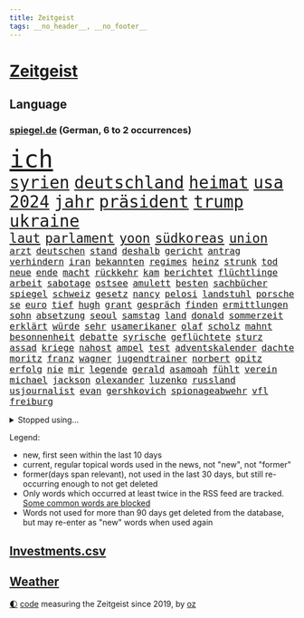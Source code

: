 ```yaml
---
title: Zeitgeist
tags: __no_header__, __no_footer__
---
```


# [Zeitgeist](https://oliz.io/zeitgeist/)

## Language

<h3><a href="https://www.spiegel.de" target="_blank">spiegel.de</a> (German, 6 to 2 occurrences)</h3>
<p style="font-family:monospace">
<span style="font-size:32pt"><a href="news_links.html#ich" class="current">ich</a></span>
<br>
<span style="font-size:22pt"><a href="news_links.html#syrien" class="current">syrien</a></span>
<span style="font-size:22pt"><a href="news_links.html#deutschland" class="current">deutschland</a></span>
<span style="font-size:22pt"><a href="news_links.html#heimat" class="current">heimat</a></span>
<span style="font-size:22pt"><a href="news_links.html#usa" class="current">usa</a></span>
<span style="font-size:22pt"><a href="news_links.html#2024" class="current">2024</a></span>
<span style="font-size:22pt"><a href="news_links.html#jahr" class="current">jahr</a></span>
<span style="font-size:22pt"><a href="news_links.html#präsident" class="current">präsident</a></span>
<span style="font-size:22pt"><a href="news_links.html#trump" class="current">trump</a></span>
<span style="font-size:22pt"><a href="news_links.html#ukraine" class="current">ukraine</a></span>
<br>
<span style="font-size:17pt"><a href="news_links.html#laut" class="current">laut</a></span>
<span style="font-size:17pt"><a href="news_links.html#parlament" class="current">parlament</a></span>
<span style="font-size:17pt"><a href="news_links.html#yoon" class="current">yoon</a></span>
<span style="font-size:17pt"><a href="news_links.html#südkoreas" class="current">südkoreas</a></span>
<span style="font-size:17pt"><a href="news_links.html#union" class="current">union</a></span>
<br>
<span style="font-size:12pt"><a href="news_links.html#arzt" class="current">arzt</a></span>
<span style="font-size:12pt"><a href="news_links.html#deutschen" class="current">deutschen</a></span>
<span style="font-size:12pt"><a href="news_links.html#stand" class="current">stand</a></span>
<span style="font-size:12pt"><a href="news_links.html#deshalb" class="current">deshalb</a></span>
<span style="font-size:12pt"><a href="news_links.html#gericht" class="current">gericht</a></span>
<span style="font-size:12pt"><a href="news_links.html#antrag" class="current">antrag</a></span>
<span style="font-size:12pt"><a href="news_links.html#verhindern" class="current">verhindern</a></span>
<span style="font-size:12pt"><a href="news_links.html#iran" class="current">iran</a></span>
<span style="font-size:12pt"><a href="news_links.html#bekannten" class="current">bekannten</a></span>
<span style="font-size:12pt"><a href="news_links.html#regimes" class="current">regimes</a></span>
<span style="font-size:12pt"><a href="news_links.html#heinz" class="current">heinz</a></span>
<span style="font-size:12pt"><a href="news_links.html#strunk" class="new">strunk</a></span>
<span style="font-size:12pt"><a href="news_links.html#tod" class="current">tod</a></span>
<span style="font-size:12pt"><a href="news_links.html#neue" class="current">neue</a></span>
<span style="font-size:12pt"><a href="news_links.html#ende" class="current">ende</a></span>
<span style="font-size:12pt"><a href="news_links.html#macht" class="current">macht</a></span>
<span style="font-size:12pt"><a href="news_links.html#rückkehr" class="current">rückkehr</a></span>
<span style="font-size:12pt"><a href="news_links.html#kam" class="current">kam</a></span>
<span style="font-size:12pt"><a href="news_links.html#berichtet" class="current">berichtet</a></span>
<span style="font-size:12pt"><a href="news_links.html#flüchtlinge" class="current">flüchtlinge</a></span>
<span style="font-size:12pt"><a href="news_links.html#arbeit" class="current">arbeit</a></span>
<span style="font-size:12pt"><a href="news_links.html#sabotage" class="current">sabotage</a></span>
<span style="font-size:12pt"><a href="news_links.html#ostsee" class="current">ostsee</a></span>
<span style="font-size:12pt"><a href="news_links.html#amulett" class="new">amulett</a></span>
<span style="font-size:12pt"><a href="news_links.html#besten" class="current">besten</a></span>
<span style="font-size:12pt"><a href="news_links.html#sachbücher" class="new">sachbücher</a></span>
<span style="font-size:12pt"><a href="news_links.html#spiegel" class="current">spiegel</a></span>
<span style="font-size:12pt"><a href="news_links.html#schweiz" class="current">schweiz</a></span>
<span style="font-size:12pt"><a href="news_links.html#gesetz" class="current">gesetz</a></span>
<span style="font-size:12pt"><a href="news_links.html#nancy" class="current">nancy</a></span>
<span style="font-size:12pt"><a href="news_links.html#pelosi" class="current">pelosi</a></span>
<span style="font-size:12pt"><a href="news_links.html#landstuhl" class="new">landstuhl</a></span>
<span style="font-size:12pt"><a href="news_links.html#porsche" class="current">porsche</a></span>
<span style="font-size:12pt"><a href="news_links.html#se" class="current">se</a></span>
<span style="font-size:12pt"><a href="news_links.html#euro" class="current">euro</a></span>
<span style="font-size:12pt"><a href="news_links.html#tief" class="current">tief</a></span>
<span style="font-size:12pt"><a href="news_links.html#hugh" class="current">hugh</a></span>
<span style="font-size:12pt"><a href="news_links.html#grant" class="current">grant</a></span>
<span style="font-size:12pt"><a href="news_links.html#gespräch" class="current">gespräch</a></span>
<span style="font-size:12pt"><a href="news_links.html#finden" class="current">finden</a></span>
<span style="font-size:12pt"><a href="news_links.html#ermittlungen" class="current">ermittlungen</a></span>
<span style="font-size:12pt"><a href="news_links.html#sohn" class="current">sohn</a></span>
<span style="font-size:12pt"><a href="news_links.html#absetzung" class="new">absetzung</a></span>
<span style="font-size:12pt"><a href="news_links.html#seoul" class="current">seoul</a></span>
<span style="font-size:12pt"><a href="news_links.html#samstag" class="current">samstag</a></span>
<span style="font-size:12pt"><a href="news_links.html#land" class="current">land</a></span>
<span style="font-size:12pt"><a href="news_links.html#donald" class="current">donald</a></span>
<span style="font-size:12pt"><a href="news_links.html#sommerzeit" class="current">sommerzeit</a></span>
<span style="font-size:12pt"><a href="news_links.html#erklärt" class="current">erklärt</a></span>
<span style="font-size:12pt"><a href="news_links.html#würde" class="current">würde</a></span>
<span style="font-size:12pt"><a href="news_links.html#sehr" class="current">sehr</a></span>
<span style="font-size:12pt"><a href="news_links.html#usamerikaner" class="current">usamerikaner</a></span>
<span style="font-size:12pt"><a href="news_links.html#olaf" class="current">olaf</a></span>
<span style="font-size:12pt"><a href="news_links.html#scholz" class="current">scholz</a></span>
<span style="font-size:12pt"><a href="news_links.html#mahnt" class="current">mahnt</a></span>
<span style="font-size:12pt"><a href="news_links.html#besonnenheit" class="new">besonnenheit</a></span>
<span style="font-size:12pt"><a href="news_links.html#debatte" class="current">debatte</a></span>
<span style="font-size:12pt"><a href="news_links.html#syrische" class="current">syrische</a></span>
<span style="font-size:12pt"><a href="news_links.html#geflüchtete" class="current">geflüchtete</a></span>
<span style="font-size:12pt"><a href="news_links.html#sturz" class="current">sturz</a></span>
<span style="font-size:12pt"><a href="news_links.html#assad" class="current">assad</a></span>
<span style="font-size:12pt"><a href="news_links.html#kriege" class="current">kriege</a></span>
<span style="font-size:12pt"><a href="news_links.html#nahost" class="current">nahost</a></span>
<span style="font-size:12pt"><a href="news_links.html#ampel" class="current">ampel</a></span>
<span style="font-size:12pt"><a href="news_links.html#test" class="current">test</a></span>
<span style="font-size:12pt"><a href="news_links.html#adventskalender" class="current">adventskalender</a></span>
<span style="font-size:12pt"><a href="news_links.html#dachte" class="current">dachte</a></span>
<span style="font-size:12pt"><a href="news_links.html#moritz" class="current">moritz</a></span>
<span style="font-size:12pt"><a href="news_links.html#franz" class="current">franz</a></span>
<span style="font-size:12pt"><a href="news_links.html#wagner" class="current">wagner</a></span>
<span style="font-size:12pt"><a href="news_links.html#jugendtrainer" class="current">jugendtrainer</a></span>
<span style="font-size:12pt"><a href="news_links.html#norbert" class="current">norbert</a></span>
<span style="font-size:12pt"><a href="news_links.html#opitz" class="new">opitz</a></span>
<span style="font-size:12pt"><a href="news_links.html#erfolg" class="current">erfolg</a></span>
<span style="font-size:12pt"><a href="news_links.html#nie" class="current">nie</a></span>
<span style="font-size:12pt"><a href="news_links.html#mir" class="current">mir</a></span>
<span style="font-size:12pt"><a href="news_links.html#legende" class="current">legende</a></span>
<span style="font-size:12pt"><a href="news_links.html#gerald" class="current">gerald</a></span>
<span style="font-size:12pt"><a href="news_links.html#asamoah" class="new">asamoah</a></span>
<span style="font-size:12pt"><a href="news_links.html#fühlt" class="current">fühlt</a></span>
<span style="font-size:12pt"><a href="news_links.html#verein" class="current">verein</a></span>
<span style="font-size:12pt"><a href="news_links.html#michael" class="current">michael</a></span>
<span style="font-size:12pt"><a href="news_links.html#jackson" class="current">jackson</a></span>
<span style="font-size:12pt"><a href="news_links.html#olexander" class="new">olexander</a></span>
<span style="font-size:12pt"><a href="news_links.html#luzenko" class="new">luzenko</a></span>
<span style="font-size:12pt"><a href="news_links.html#russland" class="current">russland</a></span>
<span style="font-size:12pt"><a href="news_links.html#usjournalist" class="new">usjournalist</a></span>
<span style="font-size:12pt"><a href="news_links.html#evan" class="current">evan</a></span>
<span style="font-size:12pt"><a href="news_links.html#gershkovich" class="new">gershkovich</a></span>
<span style="font-size:12pt"><a href="news_links.html#spionageabwehr" class="current">spionageabwehr</a></span>
<span style="font-size:12pt"><a href="news_links.html#vfl" class="current">vfl</a></span>
<span style="font-size:12pt"><a href="news_links.html#freiburg" class="current">freiburg</a></span>
</p>
<details>
<summary>Stopped using...</summary>
<p class="former" style="font-size:12pt">
humanitäre(1514) liverpool(1514) ruhe(1514) wechselt(1514) dienst(1513) genannt(1513) konzerne(1513) private(1513) unabhängige(1513) videos(1513) angebliche(1512) autorin(1512) flughafen(1512) identifiziert(1512) nazis(1512) amsterdam(1511) erteilt(1511) falsche(1511) freiheitsstrafe(1511) ifoinstitut(1511) österreichs(1511) alpen(1510) angeklagter(1510) atmosphäre(1510) endet(1510) geholt(1510) bochum(1509) deutlichen(1509) doppelt(1509) entdeckte(1509) golf(1509) verbieten(1509) verhalten(1509) enorm(1508) gehalten(1508) moderne(1508) schiedsrichter(1508) vermutlich(1508) aktuell(1507) arsenal(1507) hass(1507) hintergründe(1507) polizist(1507) wales(1507) überlebte(1507) beamten(1506) gefährlichen(1506) interesse(1506) rassistische(1506) sinnvoll(1506) tötete(1506) wechseln(1506) botschaften(1505) himmel(1505) krankenhäuser(1505) mannschaft(1505) sicherheitsbehörden(1505) starten(1505) verlegt(1505) ausgeschlossen(1504) infektion(1504) landkreis(1504) 2018(1503) betrieb(1503) durchsetzen(1503) innenministerium(1503) tödlicher(1503) ermöglichen(1502) infrage(1502) trainiert(1502) hotels(1501) pressestimmen(1501) erkenntnisse(1500) veranstaltung(1500) erneuten(1499) lebte(1499) löste(1499) torhüter(1499) gefragt(1498) käufer(1498) möglichst(1498) schottland(1498) überraschung(1498) august(1497) besuchen(1497) eigener(1497) mehrfach(1497) nutzte(1497) party(1497) rassistischen(1497) üben(1497) antisemitismus(1496) deals(1496) e(1496) roman(1496) gesetze(1495) mitteln(1495) begriff(1494) demokratische(1494) töten(1494) küstenwache(1493) verbände(1493) verzichten(1491) ökonomen(1491) mecklenburgvorpommern(1490) katholische(1489) entschuldigung(1485) wendet(1483) automatisch(1482) großem(1481) prognose(1478) fehlende(1477) hilfen(1477) rettung(1476) vfb(1476) stress(1475) dauert(1473) retter(1473) schock(1469) gebieten(1456) blinken(1451) drohne(1450) rache(1449) einfache(1439) milliardär(1395) belästigung(1381) rückgang(1366) strecken(1349) orte(1347) verlag(1320) 38(1275) lehren(1272) anführer(1253) umkämpften(1201) erhofft(1187) börsen(1181) entlasten(1163) vorfeld(1154) regierungschefin(1139) hendrik(1136) sank(1087) entsteht(1086) einziger(1083) verabschieden(1083) bat(1066) gefechte(1062) waffenlieferungen(1056) zusammenhalt(1055) positiven(1023) flughäfen(1021) samt(1006) gelöst(1002) spiegeltitelstory(1001) terror(1000) töchter(982) links(979) lindners(974) ausstieg(960) handys(957) hammer(946) schlamm(941) dahin(940) israelis(925) sinne(921) dänischen(915) japanische(915) budapest(914) stockholm(904) schwächen(903) risiken(892) misshandelt(891) 86(890) finde(890) erlegen(874) folgten(870) rettungsaktion(870) usrepublikaner(870) schwächelt(868) antony(858) ähnlichen(857) drohnenangriff(853) angespannt(850) bürgergeld(843) meloni(842) giorgia(839) pleiten(838) eingreifen(814) kommunikation(811) kontroverse(809) tel(803) nationaltrainer(799) aviv(792) forschung(770) indonesien(769) künstlicher(767) verehrt(757) abgeben(749) überlebende(736) jüdische(735) gast(731) roland(724) flogen(722) mächtige(720) 47(719) jahresbeginn(710) kieler(709) legendäre(701) day(700) flaschen(680) getragen(672) befasst(670) 5000(666) weimar(662) läufer(657) 51(649) attackieren(649) stil(645) aufträge(639) gen(617) miami(615) umsetzen(615) überwunden(613) asylpolitik(611) betrunkener(609) kader(603) zurückgetreten(594) dringt(593) schottischen(592) lina(584) ost(582) forscherin(581) jagen(581) massenhaft(581) beine(578) einsturz(577) erstem(577) experiment(577) nachts(577) katrin(574) auffällig(568) ereignis(564) spaniens(564) pilot(561) vorgenommen(561) gehandelt(555) 9(554) infolge(552) blamiert(550) staats(541) erkennt(535) rasen(526) zügen(522) greta(521) prägte(516) ärmelkanal(513) benachteiligt(509) afdpolitiker(499) surfen(499) goldene(495) leitartikel(493) nächster(490) froh(488) wegovy(488) stützen(483) butter(477) instagrampost(477) parlamentswahl(477) airport(473) militärhilfe(473) geöffnet(471) körperliche(469) dauerte(468) samstagabend(468) niemanden(467) mary(462) tisch(461) jon(459) dirk(457) rekonstruktion(456) campus(455) kneipen(455) wohnviertel(455) afdchef(454) kontrollverlust(448) fußballfans(442) reformiert(441) spdgeneralsekretär(439) zurückhaltend(433) 12000(431) verfolgte(427) sportlich(425) verschickt(425) demokratischen(423) expertin(422) emily(421) flüchtig(417) grenzregion(417) raumstation(414) mobbing(413) ausfälle(412) taucht(411) ungerecht(411) wütend(406) intern(405) wiedervereinigung(404) kundgebung(402) bestätigte(401) einfachen(398) emotionaler(397) massaker(397) hamasgeiseln(395) nouripour(395) überraschende(395) eingedrungen(393) schlaf(389) wagt(389) rafah(388) sicherheitsgründen(388) versammelt(386) belgischen(383) brandt(383) verwenden(381) abschiebung(379) fußballspieler(375) beyoncé(373) student(371) ampelpartner(369) manch(368) ehepaar(362) produzent(360) unruhen(354) dfbteam(351) erschoss(351) exprofi(349) simon(345) unwahrscheinlich(344) dorthin(343) playoffs(341) südosten(341) uganda(340) usdollar(340) grundgesetz(338) is(338) gerungen(337) verstößt(337) zeitalter(336) finanziellen(334) geschützt(331) spdabgeordnete(329) on(328) passte(325) frustriert(323) präsentierte(323) 180(322) spekulationen(322) anthony(320) mögen(320) can(319) 1980(316) donbass(316) katz(315) passagier(313) japaner(312) briten(310) meere(310) senator(308) western(306) 2006(305) sächsische(305) konkurrentin(301) go(300) erhöhte(299) gefühlt(299) lutz(299) 65jährige(297) begraben(296) spottet(296) abgewiesen(294) wgzimmerpreise(293) korrigiert(290) ampelstreit(288) pferd(288) hitlergruß(287) falscher(284) bundesstraße(279) verschwindet(279) olivia(274) regionalzug(274) 17jähriger(273) gerieten(272) ewigkeit(271) fair(271) sitze(271) frist(269) maximilian(269) falschinformationen(265) kimmel(263) major(262) anschließenden(261) superstars(261) eindeutig(260) rhetorik(259) kreativ(258) marseille(257) ruth(257) filmset(256) persönlichkeit(256) running(256) versöhnung(256) entlang(255) spitzenkandidaten(254) ringe(253) beworfen(252) jamal(252) musiala(252) genervt(251) vielfach(250) vertritt(249) klassenerhalt(248) koch(248) auftreten(246) award(246) geschoben(246) auswärtigen(244) vermont(244) prahlt(240) parlaments(239) fußballbund(236) strahlkraft(236) köpfe(235) chronik(231) fangen(231) set(231) aufräumarbeiten(228) abgeschoben(226) lachgas(226) straßenbahn(226) louis(225) hunderttausenden(224) türen(224) iraner(223) bejubelt(218) verlobung(218) schürt(215) aufgebrochen(214) bruno(214) loben(214) verunsichert(214) aufhebung(213) konzerten(213) ungewollt(213) worüber(211) flair(210) johnson(210) usgericht(210) vergisst(209) indiana(206) parkplatz(206) amtsträger(204) angeschlossen(203) hals(203) protokoll(203) vodafone(203) 28jährige(200) clip(198) jeweiligen(198) verdachtsfall(198) polarisiert(197) begeisterung(196) haare(196) taktik(196) verlegen(196) alarmstufe(195) bnd(195) brötchen(195) hagel(195) umzug(195) ankara(194) unterhalten(194) verschärfung(194) azubis(193) forschenden(193) russlandukrainenews(193) voraussetzungen(193) wüst(192) haie(191) ignorieren(191) genauen(190) regensburg(190) gefährliches(189) intensiven(188) match(188) schumachers(188) geteilt(187) psychischer(187) enkelin(185) krimi(185) rasmus(184) albanien(179) steven(179) fußballspiele(178) griechischen(178) tierischer(178) sicherheitsberater(176) hut(172) kryptowährungen(172) ähnelt(172) 23jähriger(171) apotheken(171) verschiedener(171) surfer(169) verwaltungsgericht(168) co₂ausstoß(167) aufgetreten(166) erlangte(166) fluch(166) schutt(165) einreiseverbot(164) jubelt(164) niedrigste(164) redaktion(164) spdfraktion(163) indische(162) lügt(162) wahlkreis(162) mac(161) wussten(160) auswärtsspiel(159) lindenberg(159) postings(159) waldbrand(159) nazideutschland(157) back(156) linkenchefin(156) reichste(156) spuckt(156) verabschiedete(156) jemandem(155) heiratet(154) maskottchen(154) raue(154) alliierten(153) nachtzug(152) 33jähriger(151) psychotherapeut(151) indonesischen(150) wars(150) eingebrochen(149) hollywoodstars(149) usmilitär(149) weltraum(149) umgesetzt(148) beifahrer(147) usautobauer(147) ansiedlung(146) aufzuhalten(145) friseur(145) grönemeyer(145) jong(145) un(145) riecht(144) schwarzarbeit(143) stünden(143) demokrat(142) hofer(142) schalteten(142) blutige(141) kinderbuch(141) gefürchtet(140) küren(140) rudert(140) 38jährige(139) attestiert(137) schilderte(137) waffengewalt(136) ausgetreten(135) bemühungen(135) inlandsgeheimdienst(135) präsidentschaft(135) ryanair(135) erkrankungen(134) harmonie(134) 41(133) angekündigte(133) jacksons(133) reisenden(133) abnehmspritzen(132) atlantik(132) sicherte(132) trauma(132) xaccount(132) america(131) inside(131) behauptungen(130) simone(130) bundestags(129) privatleben(129) tony(129) wohnraum(129) aufschlag(128) justizsenatorin(128) ausgeschieden(127) verbracht(127) erschließen(126) sympathien(126) drohenden(125) heimwm(125) schlusslicht(125) brannten(124) haar(123) merz'(123) verwüstung(123) extinction(122) rebellion(122) bswchefin(120) personalie(120) anschlagsplänen(119) erschießt(119) gefängnisse(119) mobilisieren(119) öffentlicher(119) flugzeugen(118) schmuggeln(118) vorüber(118) wischen(118) demokratin(117) junior(117) kontrahenten(117) besuche(116) lehrt(116) moreno(116) wattenmeer(116) analysen(115) erweist(115) jd(114) pitzke(114) vance(114) rechtsextrem(113) vorstände(113) waffenbesitz(113) erfand(112) karriereberaterin(112) slogan(112) zögern(112) bolivien(111) forscherteam(111) kreuzfahrt(111) nachwuchshoffnung(111) vorgegangen(111) bundesjustizminister(110) kurzen(110) widerspruch(110) auslöst(109) gestaltet(109) francesca(108) notlanden(107) j(106) konkreter(106) prix(106) renate(106) ampelkrise(105) konjunkturflaute(105) leistet(105) lukaschenko(105) rückschläge(105) steuerbetrug(105) autokrat(104) 69(103) kalifornischen(103) autokraten(101) erleichtern(101) hans(101) härtesten(101) medienkonsum(101) sahin(101) vernichtet(101) ermöglicht(100) imane(100) khelif(100) ozempic(100) tagesordnung(100) viermal(100) 18000(99) diebesgut(99) geschlecht(99) militante(98) swifties(98) gutachter(97) norddeutschen(97) stichelt(97) strömung(97) busunfall(96) drohten(96) impfgegner(96) nelles(96) brennender(95) kilometerweit(95) randale(95) unabhängigkeit(95) geruchssinn(94) würzburg(94) illusion(92) kloster(92) organisationen(92) ausgezeichnete(91) bemerkbar(91) frauenrechte(91) landesweit(91) nick(91) technischer(91) stritt(90) breakerin(89) jakarta(89) paketen(89) podcaster(89) uspräsidentschaftswahl(89) gesichtserkennung(88) gíslason(88) letztlich(88) professionell(88) traditionsklub(88) unterliefen(88) weitaus(88) arne(87) finanzexperte(87) halbwegs(87) hochzeitsgesellschaft(87) beruht(86) bundestagswahlkampf(86) doha(86) erfahre(86) importen(86) ruderte(86) wohngebiete(86) alarmierende(85) greifswald(85) katastrophen(85) legendenumrankten(85) 55(84) ajax(84) aken(84) anhängern(84) familienvater(84) gunn(84) neigen(84) rachael(84) zurückgeworfen(84) öffnung(84) gegenangriff(83) herab(83) lobende(83) nachhaltig(83) california(82) garantieren(82) spürbare(82) trieb(82) with(82) zerfällt(82) 30000(81) absender(81) fackel(81) 94(80) andernfalls(80) bekämpft(80) egoistisch(80) flüchtete(80) ines(80) klauen(80) mahnung(80) abzuschreiben(79) beklagte(79) heidi(79) lehramt(79) werbeverbot(79) 32jähriger(78) 91(78) ausweitung(78) gropp(78) legenden(78) luis(78) reint(78) schwerdtner(78) state(78) umbauen(78) videospiele(78) vorgemacht(78) zuständig(78) call(77) gewandt(77) sicherheitsbedenken(77) sogenanntem(77) trumpfan(77) bemerkte(76) fahrlässiger(76) guardian(76) mobilisiert(76) strafstöße(76) uskorrespondent(76) usverteidigungsministerium(76) werkzeug(76) dc(75) gutem(75) jüterbog(75) komplexe(75) stücke(75) asylrecht(74) austria(74) beschimpfte(74) diebstähle(74) erreichte(74) kambodscha(74) kramatorsk(74) mauerfall(74) nachschub(74) nevada(74) remakes(74) usbundesstaaten(74) verrohung(74) zulässig(74) dua(73) gastgeberland(73) hvaldimir(73) lipa(73) spionagewal(73) südfrankreich(73) überfalls(73) banner(72) instrumentalisierung(72) auslandsreise(71) dfbkapitän(71) golflegende(71) nochmals(71) udo(71) anwendungen(70) ausgewiesen(70) befugnisse(70) dfbkader(70) gestiegenen(70) teller(70) uskriegsschiffs(70) uss(70) vorangehen(70) bereisen(69) geküsst(69) quentin(69) tarantino(69) verlängerte(69) zurückzutreten(69) braunschweig(68) eingestuften(68) flexibilität(68) miller(68) missgeschick(68) schwärmen(68) wahlleiter(68) dancing(67) dargestellt(67) essenziell(67) expartnerin(67) how(67) ligaspiel(67) autoritäre(66) begehen(66) caren(66) feierlichen(66) fregatte(66) grenzübergang(66) kulturen(66) dreieinhalb(65) garage(65) armes(64) austragen(64) empathie(64) são(64) direktor(63) führungsrolle(63) leistungsfähigere(63) zugenommen(63) akzeptiert(62) beneiden(62) bestritten(62) grammy(62) stöcken(62) absolute(61) ausgebrannte(61) autokratien(61) belohnen(61) ernannten(61) heimarbeit(61) vda(61) yair(61) nationalparks(60) regnet(60) spiegelkorrespondenten(60) verlobte(60) zerbröselt(60) angesagtesten(59) beisein(59) eagles(59) keinesfalls(59) lehrerinnen(59) schreckensszenario(59) angefühlt(58) durchzuführen(58) uspräsidentschaftswahlen(58) wählern(58) anzulocken(57) nrwministerpräsident(57) vermasselt(57) abos(56) achtmalige(56) angefangen(56) carolabrücke(56) geworben(56) hecking(56) inter(56) jahn(56) loslassen(56) lügner(56) saintgermain(56) ungewöhnlicher(56) ahnt(55) drogenbanden(55) linksextremistischen(55) räumte(55) unberechenbar(55) frisur(54) verfolger(54) alternativvorschlag(53) inszeniertes(53) studiert(53) 1999(52) husten(52) intelfabrik(52) psychogramm(52) statements(52) transportieren(52) verirrt(52) vertrieb(52) dreierpack(51) elfjähriger(51) erzbischof(51) frauenhaus(51) germany(51) gewahrt(51) ruinen(51) stabschefin(51) hassen(50) katastrophengebiet(50) negativen(50) night(50) pinkelt(50) saturday(50) sozialdemokratie(50) tiktokvideo(50) verrückt(50) verteidigungsausgaben(50) fridays(49) future(49) latinos(49) shōgun(49) toiletten(49) arizona(48) lungenentzündung(48) nacktfotos(48) paula(48) rängen(48) sandkasten(48) titan(48) verarbeitet(48) dauer(47) einfamilienhaus(47) evangelische(47) kriegsschiff(47) neapel(47) nflstar(47) ansagen(46) ausgezählt(46) ewige(46) untersagen(46) dateien(45) göring(45) hermann(45) ishiba(45) nadel(45) shigeru(45) stimmabgabe(45) verbündeter(45) wählergruppen(45) ausgekundschaftet(44) brady(44) holland(44) klimaaktivistinnen(44) mithu(44) revolutionäre(44) sanyal(44) schweizerin(44) todesurteil(44) wahlnacht(44) beutel(43) furrer(43) kunsthalle(43) muriel(43) regierungserklärung(43) einlaufen(42) maler(42) raketenbeschuss(42) supermodel(42) aires(41) beschädigte(41) buenos(41) einstellungen(41) fünfprozenthürde(41) kern(41) scheidender(41) uszerstörer(41) junges(40) kotropfen(40) landtagspräsident(40) zugfahrt(40) ausfliegen(39) canterbury(39) hauptsitz(39) umfunktioniert(39) 42jährige(38) autoritär(38) trends(38) wahlkampfgetöse(38) anpassen(37) bindung(37) buxtehude(37) entgegenkommen(37) fehleinschätzung(37) gazakonflikt(37) geregelt(37) ingenieure(37) nationalteam(37) preisentwicklung(37) zusammenarbeiten(37) übung(37) befreiungsschlag(36) gary(36) graben(36) schifffahrt(36) bestrafen(35) ergeht(35) harris’(35) palästinenserhilfswerk(35) produzierte(35) schriftstellerinnen(35) staatsfernsehen(35) thunberg(35) unrwa(35) untersuchten(35) videospielen(35) andrés(34) ausschreibung(34) fraktionen(34) kohlendioxid(34) machbar(34) most(34) abschrecken(33) büros(33) deutschlandreise(33) prophetische(33) pöbeleien(33) wc(33) anfechten(32) aok(32) barrymore(32) branchenverband(32) drew(32) emirat(32) grundlagen(32) knüpft(32) manipulieren(32) praxen(32) sonntagmorgen(32) speichern(32) journalismus(31) morales(31) zurückzudrängen(31) anklicken(30) erwarteten(30) interessantesten(30) mitgeteilt(30) ora(30) schulsystem(30) sklaverei(30) anheben(29) ausgezahlt(29) bundestagsabgeordneten(29) leser(29) leserinnen(29) meditieren(29) sexsymbol(29) aussetzung(28) gegenseite(28) intranet(28) miosga(28) shell(28) analogen(27) eingeweiht(27) kompetenz(27) schubert(27) gesetzesänderung(26) jüdischer(26) militärstützpunkt(26) neugierige(26) rwe(26) 80000(25) angriffskriegs(25) billigflieger(25) down(25) gefallenen(25) reaktiviert(25) schwärmt(25) bergsteigen(24) braun(24) dreesen(24) dummheit(24) hauptgrund(24) himalaja(24) janchristian(24) leistungsträger(24) minderjähriger(24) modeschöpfer(24) personalien(24) polizeikontrolle(24) zweitrangig(24) zügige(24) antisemitismusresolution(23) cent(23) erweckt(23) eugipfel(23) kompromisse(23) nordkoreanische(23) umzugehen(23) versicherungen(23) zünden(23) 45000(22) flaute(22) ikonisches(22) konzernen(22) überholen(22) filmsatire(21) lufthansamaschine(21) medikamentenengpässe(21) selbstbewusst(21) überweisung(21) ablehnen(20) sondierungsgespräche(20) verantwortungslos(20) wechselwähler(20) 53jährige(19) asylantrag(19) deportieren(19) märtyrer(19) sendungen(19) sondierung(19) ölminister(19) bekennender(18) duty(18) antike(17) augsburggablingen(17) lissabon(17) postkarten(17) tarifstreit(17) zendaya(17) clever(16) kippe(16) radikalisierung(16) soccer(16) stabile(16) trumpberater(16) zelle(16) chalamet(15) kees(15) lieferwagen(15) timothée(15) weltkriege(15) wonderen(15) benner(14) entschlossen(14) nbasaison(14) tathergang(14) umsetzung(14) witzen(14) bedient(13) eingespannt(13) evo(13) landesverbandes(13) stuttgarts(13) überfälle(13) fahre(12) jahrhundertunwetter(12) kunstfigur(12) kunststücke(12) soli(12) unoklimakonferenz(12) verabreicht(12) gefängnismitarbeiter(11) justizvollzugsanstalt(11) letztem(11) merkwürdige(11) nordkoreanischer(11) university(11) unwetterkatastrophe(11) wirtschaftsgipfel(11)
</p>
</details>
<p>Legend:
<ul>
<li><span class="new">new</span>, first seen within the last 10 days</li>
<li><span class="current">current</span>, regular topical words used in the news, not "new", not "former"</li>
<li><span class="former">former(days span relevant)</span>, not used in the last 30 days, but still re-occurring enough to not get deleted</li>
<li>Only words which occurred at least twice in the RSS feed are tracked. <a href="language/filters.py">Some common words are blocked</a></li>
<li>Words not used for more than 90 days get deleted from the database, but may re-enter as "new" words when used again</li>
</ul>
</p>

## [Investments](investments.html)[.csv](investments.csv)

## [Weather](weather.html)

<footer>
<a href="javascript:toggleTheme()" class="nav">🌓</a>
<a href="https://github.com/ooz/zeitgeist">code</a> measuring the Zeitgeist since 2019, by <a href="https://oliz.io">oz</a>
</footer>
